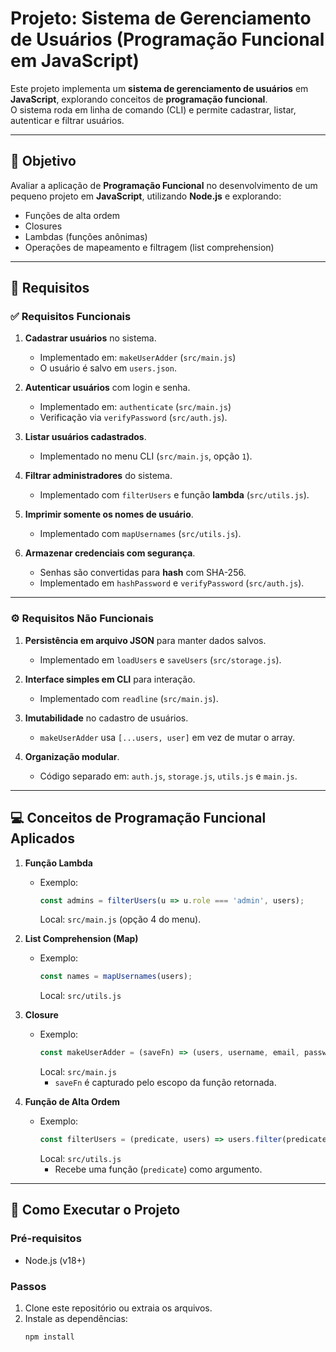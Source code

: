 # Projeto: Sistema de Gerenciamento de Usuários (Programação Funcional em JavaScript)

Este projeto implementa um **sistema de gerenciamento de usuários** em **JavaScript**, explorando conceitos de **programação funcional**.  
O sistema roda em linha de comando (CLI) e permite cadastrar, listar, autenticar e filtrar usuários.  

---

## 🎯 Objetivo
Avaliar a aplicação de **Programação Funcional** no desenvolvimento de um pequeno projeto em **JavaScript**, utilizando **Node.js** e explorando:
- Funções de alta ordem  
- Closures  
- Lambdas (funções anônimas)  
- Operações de mapeamento e filtragem (list comprehension)

---

## 📝 Requisitos

### ✅ Requisitos Funcionais
1. **Cadastrar usuários** no sistema.  
   - Implementado em: `makeUserAdder` (`src/main.js`)  
   - O usuário é salvo em `users.json`.  

2. **Autenticar usuários** com login e senha.  
   - Implementado em: `authenticate` (`src/main.js`)  
   - Verificação via `verifyPassword` (`src/auth.js`).  

3. **Listar usuários cadastrados**.  
   - Implementado no menu CLI (`src/main.js`, opção `1`).  

4. **Filtrar administradores** do sistema.  
   - Implementado com `filterUsers` e função **lambda** (`src/utils.js`).  

5. **Imprimir somente os nomes de usuário**.  
   - Implementado com `mapUsernames` (`src/utils.js`).  

6. **Armazenar credenciais com segurança**.  
   - Senhas são convertidas para **hash** com SHA-256.  
   - Implementado em `hashPassword` e `verifyPassword` (`src/auth.js`).  

---

### ⚙️ Requisitos Não Funcionais
1. **Persistência em arquivo JSON** para manter dados salvos.  
   - Implementado em `loadUsers` e `saveUsers` (`src/storage.js`).  

2. **Interface simples em CLI** para interação.  
   - Implementado com `readline` (`src/main.js`).  

3. **Imutabilidade** no cadastro de usuários.  
   - `makeUserAdder` usa `[...users, user]` em vez de mutar o array.  

4. **Organização modular**.  
   - Código separado em: `auth.js`, `storage.js`, `utils.js` e `main.js`.  

---

## 💻 Conceitos de Programação Funcional Aplicados

1. **Função Lambda**  
   - Exemplo:  
     ```js
     const admins = filterUsers(u => u.role === 'admin', users);
     ```  
     Local: `src/main.js` (opção 4 do menu).  

2. **List Comprehension (Map)**  
   - Exemplo:  
     ```js
     const names = mapUsernames(users);
     ```  
     Local: `src/utils.js`  

3. **Closure**  
   - Exemplo:  
     ```js
     const makeUserAdder = (saveFn) => (users, username, email, password, role = 'user') => { ... }
     ```  
     Local: `src/main.js`  
     - `saveFn` é capturado pelo escopo da função retornada.  

4. **Função de Alta Ordem**  
   - Exemplo:  
     ```js
     const filterUsers = (predicate, users) => users.filter(predicate);
     ```  
     Local: `src/utils.js`  
     - Recebe uma função (`predicate`) como argumento.  

---

## 🚀 Como Executar o Projeto

### Pré-requisitos
- Node.js (v18+)  

### Passos
1. Clone este repositório ou extraia os arquivos.  
2. Instale as dependências:  
   ```bash
   npm install
